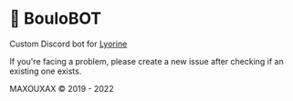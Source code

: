 # 🤖 BouloBOT

Custom Discord bot for [Lyorine](https://twitch.tv/lyorine)

If you're facing a problem, please create a new issue after checking if an existing one exists.

MAXOUXAX © 2019 - 2022
